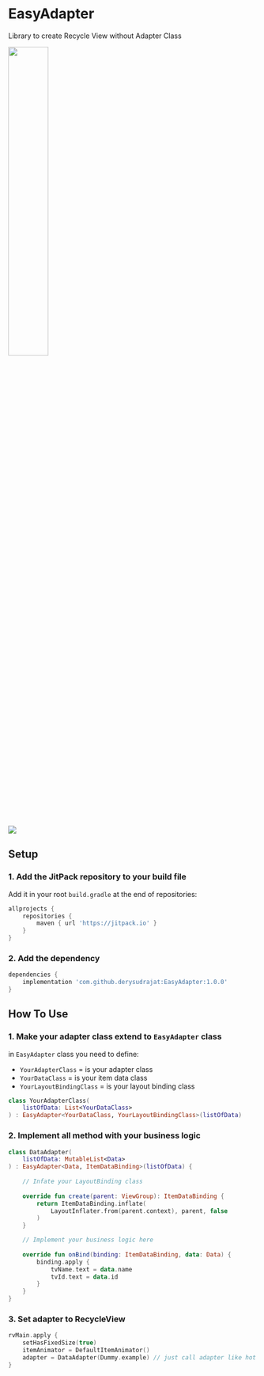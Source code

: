 # EasyAdapter
Library to create Recycle View without Adapter Class

<img src="https://user-images.githubusercontent.com/32610660/142735095-78997cea-9103-4902-8618-0cc69de647a3.png" width = 40%>

[![](https://jitpack.io/v/derysudrajat/EasyAdapter.svg)](https://jitpack.io/#derysudrajat/EasyAdapter)

## Setup

### 1. Add the JitPack repository to your build file

Add it in your root `build.gradle` at the end of repositories:
```gradle
allprojects {
    repositories {
        maven { url 'https://jitpack.io' }
    }
}
```

### 2. Add the dependency

```gradle
dependencies {
    implementation 'com.github.derysudrajat:EasyAdapter:1.0.0'
}
```

## How To Use

### 1. Make your adapter class extend to `EasyAdapter` class

in `EasyAdapter` class you need to define:

* `YourAdapterClass` = is your adapter class
* `YourDataClass` = is your item data class
* `YourLayoutBindingClass` = is your layout binding class


```kotlin
class YourAdapterClass(
    listOfData: List<YourDataClass>
) : EasyAdapter<YourDataClass, YourLayoutBindingClass>(listOfData)
```

### 2. Implement all method with your business logic

```kotlin
class DataAdapter(
    listOfData: MutableList<Data>
) : EasyAdapter<Data, ItemDataBinding>(listOfData) {
    
    // Infate your LayoutBinding class
    
    override fun create(parent: ViewGroup): ItemDataBinding {
        return ItemDataBinding.inflate(
            LayoutInflater.from(parent.context), parent, false
        )
    }

    // Implement your business logic here
    
    override fun onBind(binding: ItemDataBinding, data: Data) {
        binding.apply {
            tvName.text = data.name
            tvId.text = data.id
        }
    }
}
```

### 3. Set adapter to RecycleView

```kotlin
rvMain.apply {
    setHasFixedSize(true)
    itemAnimator = DefaultItemAnimator()
    adapter = DataAdapter(Dummy.example) // just call adapter like hot 🔥
}
```
